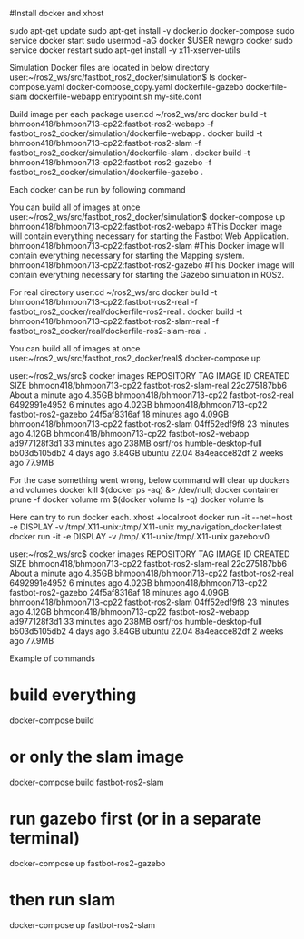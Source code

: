 #Install docker and xhost

sudo apt-get update
sudo apt-get install -y docker.io docker-compose
sudo service docker start
sudo usermod -aG docker $USER
newgrp docker
sudo service docker restart
sudo apt-get install -y x11-xserver-utils

Simulation Docker files are located in below directory
user:~/ros2_ws/src/fastbot_ros2_docker/simulation$ ls
docker-compose.yaml  docker-compose_copy.yaml  dockerfile-gazebo  dockerfile-slam  dockerfile-webapp  entrypoint.sh  my-site.conf

	
Build image per each package
user:cd ~/ros2_ws/src
docker build -t bhmoon418/bhmoon713-cp22:fastbot-ros2-webapp -f fastbot_ros2_docker/simulation/dockerfile-webapp .
docker build -t bhmoon418/bhmoon713-cp22:fastbot-ros2-slam -f fastbot_ros2_docker/simulation/dockerfile-slam .
docker build -t bhmoon418/bhmoon713-cp22:fastbot-ros2-gazebo -f fastbot_ros2_docker/simulation/dockerfile-gazebo .

Each docker can be run by following command


You can build all of images at once
user:~/ros2_ws/src/fastbot_ros2_docker/simulation$ docker-compose up
bhmoon418/bhmoon713-cp22:fastbot-ros2-webapp		#This Docker image will contain everything necessary for starting the Fastbot Web Application.
bhmoon418/bhmoon713-cp22:fastbot-ros2-slam		#This Docker image will contain everything necessary for starting the Mapping system.
bhmoon418/bhmoon713-cp22:fastbot-ros2-gazebo		#This Docker image will contain everything necessary for starting the Gazebo simulation in ROS2.



For real directory
user:cd ~/ros2_ws/src
docker build -t bhmoon418/bhmoon713-cp22:fastbot-ros2-real -f fastbot_ros2_docker/real/dockerfile-ros2-real .
docker build -t bhmoon418/bhmoon713-cp22:fastbot-ros2-slam-real -f fastbot_ros2_docker/real/dockerfile-ros2-slam-real .

You can build all of images at once
user:~/ros2_ws/src/fastbot_ros2_docker/real$ docker-compose up



user:~/ros2_ws/src$ docker images
REPOSITORY                 TAG                      IMAGE ID       CREATED              SIZE
bhmoon418/bhmoon713-cp22   fastbot-ros2-slam-real   22c275187bb6   About a minute ago   4.35GB
bhmoon418/bhmoon713-cp22   fastbot-ros2-real        6492991e4952   6 minutes ago        4.02GB
bhmoon418/bhmoon713-cp22   fastbot-ros2-gazebo      24f5af8316af   18 minutes ago       4.09GB
bhmoon418/bhmoon713-cp22   fastbot-ros2-slam        04ff52edf9f8   23 minutes ago       4.12GB
bhmoon418/bhmoon713-cp22   fastbot-ros2-webapp      ad977128f3d1   33 minutes ago       238MB
osrf/ros                   humble-desktop-full      b503d5105db2   4 days ago           3.84GB
ubuntu                     22.04                    8a4eacce82df   2 weeks ago          77.9MB



For the case something went wrong, below command will clear up dockers and volumes
docker kill $(docker ps -aq) &> /dev/null; 
docker container prune -f
docker volume rm $(docker volume ls -q)
docker volume ls

Here can try to run docker each.
xhost +local:root
docker run -it --net=host -e DISPLAY -v /tmp/.X11-unix:/tmp/.X11-unix my_navigation_docker:latest
docker run -it -e DISPLAY -v /tmp/.X11-unix:/tmp/.X11-unix gazebo:v0



user:~/ros2_ws/src$ docker images
REPOSITORY                 TAG                      IMAGE ID       CREATED              SIZE
bhmoon418/bhmoon713-cp22   fastbot-ros2-slam-real   22c275187bb6   About a minute ago   4.35GB
bhmoon418/bhmoon713-cp22   fastbot-ros2-real        6492991e4952   6 minutes ago        4.02GB
bhmoon418/bhmoon713-cp22   fastbot-ros2-gazebo      24f5af8316af   18 minutes ago       4.09GB
bhmoon418/bhmoon713-cp22   fastbot-ros2-slam        04ff52edf9f8   23 minutes ago       4.12GB
bhmoon418/bhmoon713-cp22   fastbot-ros2-webapp      ad977128f3d1   33 minutes ago       238MB
osrf/ros                   humble-desktop-full      b503d5105db2   4 days ago           3.84GB
ubuntu                     22.04                    8a4eacce82df   2 weeks ago          77.9MB



Example of commands

# build everything
docker-compose build
# or only the slam image
docker-compose build fastbot-ros2-slam
# run gazebo first (or in a separate terminal)
docker-compose up fastbot-ros2-gazebo
# then run slam
docker-compose up fastbot-ros2-slam